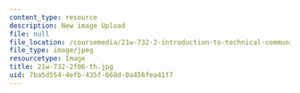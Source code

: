 ```yaml
---
content_type: resource
description: New image Upload
file: null
file_location: /coursemedia/21w-732-2-introduction-to-technical-communication-ethics-in-science-and-technology-fall-2006/7ba5d5544efb435f668d0a456fea41f7_21w-732-2f06-th.jpg
file_type: image/jpeg
resourcetype: Image
title: 21w-732-2f06-th.jpg
uid: 7ba5d554-4efb-435f-668d-0a456fea41f7
---
```

